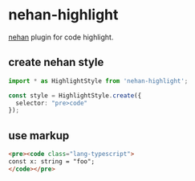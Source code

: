 # nehan-highlight

[nehan](https://github.com/tategakibunko/nehan) plugin for code highlight.

## create nehan style

```typescript
import * as HighlightStyle from 'nehan-highlight';

const style = HighlightStyle.create({
  selector: "pre>code"
});
```

## use markup

```html
<pre><code class="lang-typescript">
const x: string = "foo";
</code></pre>
```
